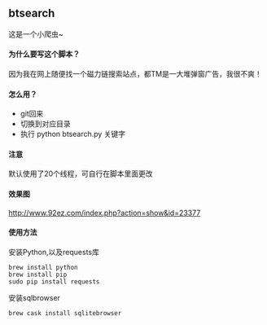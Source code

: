 ## btsearch
这是一个小爬虫~

#### 为什么要写这个脚本？
因为我在网上随便找一个磁力链搜索站点，都TM是一大堆弹窗广告，我很不爽！

#### 怎么用？
* git回来
* 切换到对应目录
* 执行 python btsearch.py 关键字

#### 注意
默认使用了20个线程，可自行在脚本里面更改

#### 效果图
http://www.92ez.com/index.php?action=show&id=23377

#### 使用方法
安装Python,以及requests库
```
brew install python
brew install pip
sudo pip install requests
```

安装sqlbrowser
```
brew cask install sqlitebrowser
```
